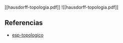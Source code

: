 [[hausdorff-topologia.pdf]]
![[hausdorff-topologia.pdf]]

## Referencias
- [esp-topologico](./esp-topologico.md)
